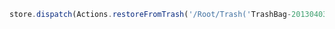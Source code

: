 ```javascript
store.dispatch(Actions.restoreFromTrash('/Root/Trash('TrashBag-20130403112917')')
```
